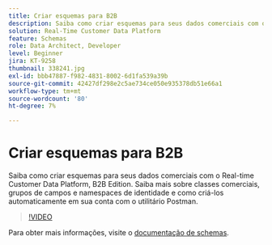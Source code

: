 ```yaml
---
title: Criar esquemas para B2B
description: Saiba como criar esquemas para seus dados comerciais com o Real-time Customer Data Platform, B2B Edition.
solution: Real-Time Customer Data Platform
feature: Schemas
role: Data Architect, Developer
level: Beginner
jira: KT-9258
thumbnail: 338241.jpg
exl-id: bbb47887-f982-4831-8002-6d1fa539a39b
source-git-commit: 42427df298e2c5ae734ce050e935378db51e66a1
workflow-type: tm+mt
source-wordcount: '80'
ht-degree: 7%

---
```


# Criar esquemas para B2B

Saiba como criar esquemas para seus dados comerciais com o Real-time Customer Data Platform, B2B Edition. Saiba mais sobre classes comerciais, grupos de campos e namespaces de identidade e como criá-los automaticamente em sua conta com o utilitário Postman.

>[!VIDEO](https://video.tv.adobe.com/v/338241?quality=12&learn=on)

Para obter mais informações, visite o [documentação de schemas](https://experienceleague.adobe.com/docs/experience-platform/xdm/home.html?lang=pt-BR).
